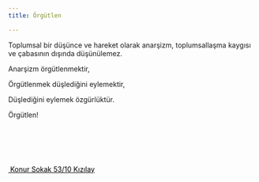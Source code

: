 ```yaml
---
title: Örgütlen

---
```

Toplumsal bir düşünce ve hareket olarak anarşizm, toplumsallaşma kaygısı ve çabasının dışında düşünülemez.

Anarşizm örgütlenmektir,

Örgütlenmek düşlediğini eylemektir,

Düşlediğini eylemek özgürlüktür.

Örgütlen!

<!-- DOKUNMA BURAYA -->

<br>

<br>

<a href="index.xml" style="color:black">                                                <i class="fa fa-rss-square" style="font-size:36px;"></i></a> <a href="https://twitter.com/karaladergi" style="color:black">          <i class="fa fa-twitter" style="font-size:36px"></i></a> <a href="https://instagram.com/karaladergi" style="color:black">      <i class="fa fa-instagram" style="font-size:36px"></i></a> <a href="https://facebook.com/karaladergi" style="color:black">        <i class="fa fa-facebook-f" style="font-size:36px"></i> <a href="mailto:karaladergi@gmail.com" style="color:black">    						<i class="fa fa-envelope" style="font-size:36px"></i></a> <a href="https://wa.me/905331321936" style="color:black">      <i class="fa fa-whatsapp" style="font-size:36px"></i></a>

<br>

<a href="https://goo.gl/maps/12rP9QvqrVuzaz837" style="color:black"><i class="fa fa-map" style="font-size:15px"></i> Konur Sokak 53/10 Kızılay</a>